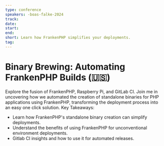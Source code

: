 ```yaml
---
type: conference
speakers: -boas-falke-2024 
track: 
date: 
start: 
end: 
short: Learn how FrankenPHP simplifies your deployments. 
tag: 
---
```


# Binary Brewing: Automating FrankenPHP Builds (🇺🇸) 

Explore the fusion of FrankenPHP, Raspberry Pi, and GitLab CI. Join me in uncovering how we automated the creation of standalone binaries for PHP applications using FrankenPHP, transforming the deployment process into an easy one click solution. Key Takeaways:

- Learn how FrankenPHP's standalone binary creation can simplify deployments.
- Understand the benefits of using FrankenPHP for unconventional environment deployments.
- Gitlab CI insights and how to use it for automated releases.

